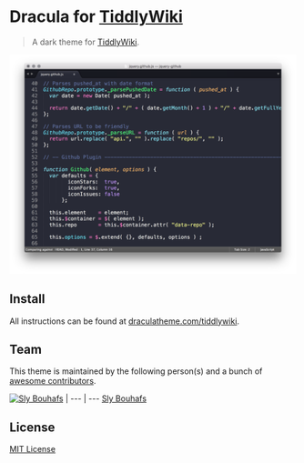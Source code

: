 # Dracula for [TiddlyWiki](https://tiddlywiki.com/)

> A dark theme for [TiddlyWiki](https://tiddlywiki.com/).

![Screenshot](./screenshot.png)

## Install

All instructions can be found at [draculatheme.com/tiddlywiki](https://draculatheme.com/tiddlywiki).

## Team

This theme is maintained by the following person(s) and a bunch of [awesome contributors](https://github.com/dracula/template/graphs/contributors).

[![Sly Bouhafs](https://avatars2.githubusercontent.com/u/1410462?s=460&u=fe1625aee7efcd85a64ddabfe4e415151c6be55d&v=4)](https://github.com/slybouhafs) | 
--- | ---
[Sly Bouhafs](https://github.com/nesl247)
## License

[MIT License](./LICENSE)
